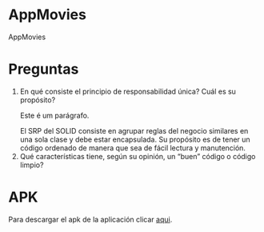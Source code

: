 # AppMovies
AppMovies

<h1>Preguntas</h1>
<ol>
<li>En qué consiste el principio de responsabilidad única? Cuál es su propósito?</li>
<p>Este é um parágrafo.</p>
El SRP del SOLID consiste en agrupar reglas del negocio similares en una sola clase y debe estar encapsulada. Su propósito es de tener un código ordenado de manera que sea de fácil lectura y manutención. 

<li>Qué características tiene, según su opinión, un “buen” código o código limpio?</li>
</ol>

<h1>APK</h1>
Para descargar el apk de la aplicación clicar <a href="">aqui</a>.

